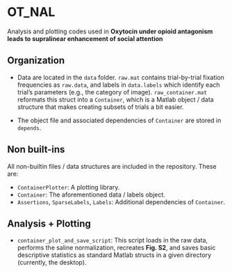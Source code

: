 # OT_NAL

Analysis and plotting codes used in **Oxytocin under opioid antagonism leads to supralinearenhancement of social attention**

## Organization

- Data are located in the `data` folder. `raw.mat` contains trial-by-trial fixation frequencies as `raw.data`, and labels in `data.labels` which identify each trial’s parameters (e.g., the category of image). `raw_container.mat` reformats this struct into a `Container`, which is a Matlab object / data structure that makes creating subsets of trials a bit easier.

- The object file and associated dependencies of `Container` are stored in `depends`.

## Non built-ins

All non-builtin files / data structures are included in the repository. These are:

- `ContainerPlotter`: A plotting library.
- `Container`: The aforementioned data / labels object.
- `Assertions`, `SparseLabels`, `Labels`: Additional dependencies of `Container`.

## Analysis + Plotting

- `container_plot_and_save_script`: This script loads in the raw data, performs the saline normalization, recreates **Fig. S2**, and saves basic descriptive statistics as standard Matlab structs in a given directory (currently, the desktop).